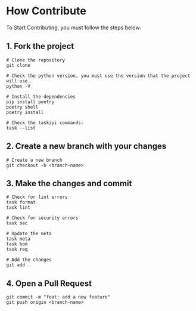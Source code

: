 # How Contribute

To Start Contributing, you must follow the steps below:

## 1. Fork the project
```shell
# Clone the repository
git clone

# Check the python version, you must use the version that the project will use.
python -V

# Install the dependencies
pip install poetry
poetry shell
poetry install

# Check the taskipi commands:
task --list
```

## 2. Create a new branch with your changes
```shell
# Create a new branch
git checkout -b <branch-name>
```

## 3. Make the changes and commit
```shell
# Check for lint errors
task format
task lint

# Check for security errors
task sec

# Update the meta
task meta
task bom
task req

# Add the changes
git add .
```

## 4. Open a Pull Request
```shell
git commit -m "feat: add a new feature"
git push origin <branch-name>
```
